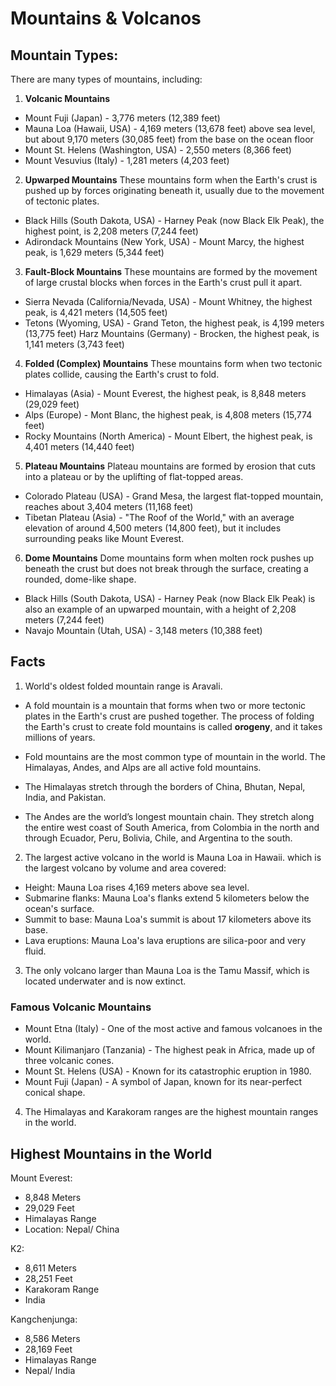 # Mountains & Volcanos

## Mountain Types:

There are many types of mountains, including:

1. **Volcanic Mountains**

- Mount Fuji (Japan) - 3,776 meters (12,389 feet)
- Mauna Loa (Hawaii, USA) - 4,169 meters (13,678 feet) above sea level, but about 9,170 meters (30,085 feet) from the base on the ocean floor
- Mount St. Helens (Washington, USA) - 2,550 meters (8,366 feet)
- Mount Vesuvius (Italy) - 1,281 meters (4,203 feet)

2. **Upwarped Mountains**
   These mountains form when the Earth's crust is pushed up by forces originating beneath it, usually due to the movement of tectonic plates.

- Black Hills (South Dakota, USA) - Harney Peak (now Black Elk Peak), the highest point, is 2,208 meters (7,244 feet)
- Adirondack Mountains (New York, USA) - Mount Marcy, the highest peak, is 1,629 meters (5,344 feet)

3. **Fault-Block Mountains**
   These mountains are formed by the movement of large crustal blocks when forces in the Earth's crust pull it apart.

- Sierra Nevada (California/Nevada, USA) - Mount Whitney, the highest peak, is 4,421 meters (14,505 feet)
- Tetons (Wyoming, USA) - Grand Teton, the highest peak, is 4,199 meters (13,775 feet)
  Harz Mountains (Germany) - Brocken, the highest peak, is 1,141 meters (3,743 feet)

4. **Folded (Complex) Mountains**
   These mountains form when two tectonic plates collide, causing the Earth's crust to fold.

- Himalayas (Asia) - Mount Everest, the highest peak, is 8,848 meters (29,029 feet)
- Alps (Europe) - Mont Blanc, the highest peak, is 4,808 meters (15,774 feet)
- Rocky Mountains (North America) - Mount Elbert, the highest peak, is 4,401 meters (14,440 feet)

5. **Plateau Mountains**
   Plateau mountains are formed by erosion that cuts into a plateau or by the uplifting of flat-topped areas.

- Colorado Plateau (USA) - Grand Mesa, the largest flat-topped mountain, reaches about 3,404 meters (11,168 feet)
- Tibetan Plateau (Asia) - "The Roof of the World," with an average elevation of around 4,500 meters (14,800 feet), but it includes surrounding peaks like Mount Everest.

6. **Dome Mountains**
   Dome mountains form when molten rock pushes up beneath the crust but does not break through the surface, creating a rounded, dome-like shape.

- Black Hills (South Dakota, USA) - Harney Peak (now Black Elk Peak) is also an example of an upwarped mountain, with a height of 2,208 meters (7,244 feet)
- Navajo Mountain (Utah, USA) - 3,148 meters (10,388 feet)

## Facts

1. World's oldest folded mountain range is Aravali.

- A fold mountain is a mountain that forms when two or more tectonic plates in the Earth's crust are pushed together. The process of folding the Earth's crust to create fold mountains is called **orogeny**, and it takes millions of years.

- Fold mountains are the most common type of mountain in the world. The Himalayas, Andes, and Alps are all active fold mountains.

- The Himalayas stretch through the borders of China, Bhutan, Nepal, India, and Pakistan.
- The Andes are the world’s longest mountain chain. They stretch along the entire west coast of South America, from Colombia in the north and through Ecuador, Peru, Bolivia, Chile, and Argentina to the south.

2. The largest active volcano in the world is Mauna Loa in Hawaii. which is the largest volcano by volume and area covered:

- Height: Mauna Loa rises 4,169 meters above sea level.
- Submarine flanks: Mauna Loa's flanks extend 5 kilometers below the ocean's surface.
- Summit to base: Mauna Loa's summit is about 17 kilometers above its base.
- Lava eruptions: Mauna Loa's lava eruptions are silica-poor and very fluid.

3. The only volcano larger than Mauna Loa is the Tamu Massif, which is located underwater and is now extinct.

### Famous Volcanic Mountains

- Mount Etna (Italy) - One of the most active and famous volcanoes in the world.
- Mount Kilimanjaro (Tanzania) - The highest peak in Africa, made up of three volcanic cones.
- Mount St. Helens (USA) - Known for its catastrophic eruption in 1980.
- Mount Fuji (Japan) - A symbol of Japan, known for its near-perfect conical shape.

4. The Himalayas and Karakoram ranges are the highest mountain ranges in the world.

## Highest Mountains in the World

Mount Everest:

- 8,848 Meters
- 29,029 Feet
- Himalayas Range
- Location: Nepal/ China

K2:

- 8,611 Meters
- 28,251 Feet
- Karakoram Range
- India

Kangchenjunga:

- 8,586 Meters
- 28,169 Feet
- Himalayas Range
- Nepal/ India
